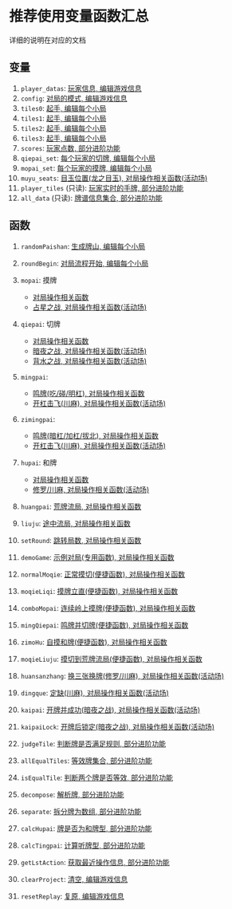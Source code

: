 # 推荐使用变量函数汇总

详细的说明在对应的文档

## 变量

1. `player_datas`: [玩家信息, 编辑游戏信息](1_编辑游戏信息.md#玩家信息-player_datas)
2. `config`: [对局的模式, 编辑游戏信息](1_编辑游戏信息.md#对局的模式-config)
3. `tiles0`: [起手, 编辑每个小局](2_编辑每个小局.md#起手)
4. `tiles1`: [起手, 编辑每个小局](2_编辑每个小局.md#起手)
5. `tiles2`: [起手, 编辑每个小局](2_编辑每个小局.md#起手)
6. `tiles3`: [起手, 编辑每个小局](2_编辑每个小局.md#起手)
7. `scores`: [玩家点数, 部分进阶功能](6_部分进阶功能.md#修改玩家点数-scores)
8. `qiepai_set`: [每个玩家的切牌, 编辑每个小局](2_编辑每个小局.md#每个玩家的切牌可选)
9. `mopai_set`: [每个玩家的摸牌, 编辑每个小局](2_编辑每个小局.md#每个玩家的摸牌可选)
10. `muyu_seats`: [目玉位置(龙之目玉), 对局操作相关函数(活动场)](4_对局操作相关函数（活动场）.md#目玉位置龙之目玉-muyu_seats)
11. `player_tiles` (只读): [玩家实时的手牌, 部分进阶功能](6_部分进阶功能.md#玩家实时的手牌-player_tiles-只读)
12. `all_data` (只读): [牌谱信息集合, 部分进阶功能](6_部分进阶功能.md#牌谱信息集合-all_data-只读)

## 函数

1. `randomPaishan`: [生成牌山, 编辑每个小局](2_编辑每个小局.md#牌山)
2. `roundBegin`: [对局流程开始, 编辑每个小局](2_编辑每个小局.md#对局的流程)
3. `mopai`: 摸牌
    - [对局操作相关函数](3_对局操作相关函数.md#摸牌-mopaiseat-tile)
    - [占星之战, 对局操作相关函数(活动场)](4_对局操作相关函数（活动场）.md#摸牌占星之战-mopaiseat-tile-index)
4. `qiepai`: 切牌
    - [对局操作相关函数](3_对局操作相关函数.md#切牌-qiepaiseat-tile-is_liqi-f_moqie)
    - [暗夜之战, 对局操作相关函数(活动场)](4_对局操作相关函数（活动场）.md#切牌暗夜之战-qiepaiseat-tile-is_liqi-f_moqie-anpai)
    - [背水之战, 对局操作相关函数(活动场)](4_对局操作相关函数（活动场）.md#切牌背水之战-qiepaiseat-tile-is_liqi-f_moqie-bs_type)
5. `mingpai`:
    - [鸣牌(吃/碰/明杠), 对局操作相关函数](3_对局操作相关函数.md#鸣牌吃碰明杠-mingpaiseat-tiles)
    - [开杠击飞(川麻), 对局操作相关函数(活动场)](4_对局操作相关函数（活动场）.md#开杠击飞川麻-mingpaiseat-tiles-jifei-和-zimingpaiseat-tile-type-jifei)
6. `zimingpai`:
    - [鸣牌(暗杠/加杠/拔北), 对局操作相关函数](3_对局操作相关函数.md#鸣牌暗杠加杠拔北-zimingpaiseat-tile-type)
    - [开杠击飞(川麻), 对局操作相关函数(活动场)](4_对局操作相关函数（活动场）.md#开杠击飞川麻-mingpaiseat-tiles-jifei-和-zimingpaiseat-tile-type-jifei)
7. `hupai`: 和牌
    - [对局操作相关函数](3_对局操作相关函数.md#和牌-hupaiall_seats)
    - [修罗/川麻, 对局操作相关函数(活动场)](4_对局操作相关函数（活动场）.md#和牌修罗川麻-hupaiall_seats-type)
8. `huangpai`: [荒牌流局, 对局操作相关函数](3_对局操作相关函数.md#荒牌流局-huangpai)
9. `liuju`: [途中流局, 对局操作相关函数](3_对局操作相关函数.md#途中流局-liujuliuju_type)

10. `setRound`: [跳转局数, 对局操作相关函数](3_对局操作相关函数.md#跳转局数-setRoundc-j-b)
11. `demoGame`: [示例对局(专用函数), 对局操作相关函数](3_对局操作相关函数.md#专用函数-示例对局-demogame)
12. `normalMoqie`: [正常摸切(便捷函数), 对局操作相关函数](3_对局操作相关函数.md#便捷函数-正常摸切-normalmoqietile_cnt)
13. `moqieLiqi`: [摸牌立直(便捷函数), 对局操作相关函数](3_对局操作相关函数.md#便捷函数-摸牌立直-moqieliqitile_cnt)
14. `comboMopai`: [连续岭上摸牌(便捷函数), 对局操作相关函数](3_对局操作相关函数.md#便捷函数-连续岭上摸牌-combomopaitile_cnt)
15. `mingQiepai`: [鸣牌并切牌(便捷函数), 对局操作相关函数](3_对局操作相关函数.md#便捷函数-鸣牌并切牌-mingqiepaitls_cnt)
16. `zimoHu`: [自摸和牌(便捷函数), 对局操作相关函数](3_对局操作相关函数.md#便捷函数-自摸和牌-zimohuflag)
17. `moqieLiuju`: [摸切到荒牌流局(便捷函数), 对局操作相关函数](3_对局操作相关函数.md#便捷函数-摸切到荒牌流局-moqieliuju)

18. `huansanzhang`: [换三张换牌(修罗/川麻), 对局操作相关函数(活动场)](4_对局操作相关函数（活动场）.md#换三张换牌修罗川麻-huansanzhangtls0-tls1-tls2-tls3-type)
19. `dingque`: [定缺(川麻), 对局操作相关函数(活动场)](4_对局操作相关函数（活动场）.md#定缺川麻-dingquegaps)
20. `kaipai`: [开牌并成功(暗夜之战), 对局操作相关函数(活动场)](4_对局操作相关函数（活动场）.md#开牌并成功暗夜之战-kaipaiseat)
21. `kaipaiLock`: [开牌后锁定(暗夜之战), 对局操作相关函数(活动场)](4_对局操作相关函数（活动场）.md#开牌后锁定暗夜之战-kaipailockseat)

22. `judgeTile`: [判断牌是否满足规则, 部分进阶功能](6_部分进阶功能.md#判断牌是否满足规则-judgetiletile-type)
23. `allEqualTiles`: [等效牌集合, 部分进阶功能](6_部分进阶功能.md#等效牌集合-allequaltilestile)
24. `isEqualTile`: [判断两个牌是否等效, 部分进阶功能](6_部分进阶功能.md#判断两个牌是否等效-isequaltilex-y)
25. `decompose`: [解析牌, 部分进阶功能](6_部分进阶功能.md#解析牌-decomposetiles)
26. `separate`: [拆分牌为数组, 部分进阶功能](6_部分进阶功能.md#拆分牌为数组-separatetiles)
27. `calcHupai`: [牌是否为和牌型, 部分进阶功能](6_部分进阶功能.md#牌是否为和牌型-calchupaitiles-type)
28. `calcTingpai`: [计算听牌型, 部分进阶功能](6_部分进阶功能.md#计算听牌型-calctingpaiseat-type)
29. `getLstAction`: [获取最近操作信息, 部分进阶功能](6_部分进阶功能.md#获取最近操作信息-getlstactionnum)

30. `clearProject`: [清空, 编辑游戏信息](1_编辑游戏信息.md#清空与复原)
31. `resetReplay`: [复原, 编辑游戏信息](1_编辑游戏信息.md#清空与复原)
